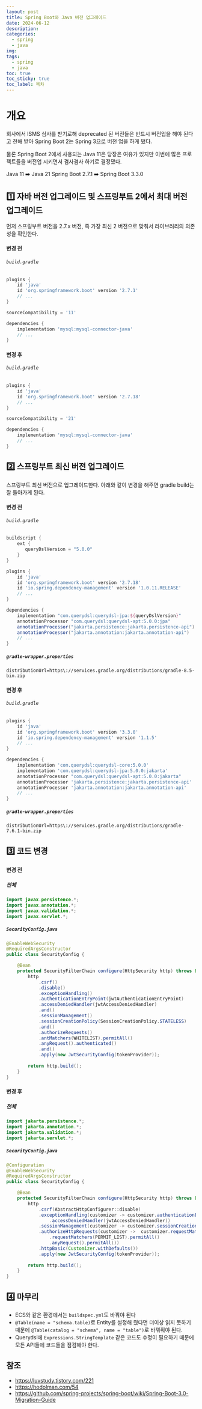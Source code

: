 ```yaml
---
layout: post
title: Spring Boot와 Java 버전 업그레이드
date: 2024-06-12
description: 
categories:
  - spring
  - java
img: 
tags:
  - spring
  - java
toc: true
toc_sticky: true
toc_label: 목차
---
```


# 개요

회사에서 ISMS 심사를 받기로해 deprecated 된 버전들은 반드시 버전업을 해야 된다고 전해 받아 Spring Boot 2는 Spring 3으로 버전 업을 하게 됐다. 

물론 Spring Boot 2에서 사용되는 Java 11은 당장은 여유가 있지만 이번에 많은 프로젝트들을 버전업 시키면서 겸사겸사 하기로 결정됐다.

Java 11 ➡️ Java 21
Spring Boot 2.7.1 ➡️ Spring Boot 3.3.0

## 1️⃣ 자바 버전 업그레이드 및 스프링부트 2에서 최대 버전 업그레이드

먼저 스프링부트 버전을 2.7.x 버전, 즉 가장 최신 2 버전으로 맞춰서 라이브러리의 의존성을 확인한다.

#### 변경 전

###### `build.gradle`

```gradle
plugins {  
    id 'java'  
    id 'org.springframework.boot' version '2.7.1'  
    // ...
}

sourceCompatibility = '11'

dependencies {
	implementation 'mysql:mysql-connector-java'
	// ...
}
```

#### 변경 후

###### `build.gradle`

```gradle
plugins {  
    id 'java'  
    id 'org.springframework.boot' version '2.7.18'  
    // ...
}

sourceCompatibility = '21'

dependencies {
	implementation 'mysql:mysql-connector-java'
	// ...
}
```

## 2️⃣ 스프링부트 최신 버전 업그레이드

스프링부트 최신 버전으로 업그레이드한다. 아래와 같이 변경을 해주면 gradle build는 잘 돌아가게 된다.

#### 변경 전

###### `build.gradle`

```gradle
buildscript {  
    ext {  
       queryDslVersion = "5.0.0"
    }  
}

plugins {  
    id 'java'  
    id 'org.springframework.boot' version '2.7.18'  
    id 'io.spring.dependency-management' version '1.0.11.RELEASE'
    // ...
}

dependencies {
	implementation "com.querydsl:querydsl-jpa:${queryDslVersion}"  
	annotationProcessor "com.querydsl:querydsl-apt:5.0.0:jpa"  
	annotationProcessor("jakarta.persistence:jakarta.persistence-api")
	annotationProcessor("jakarta.annotation:jakarta.annotation-api")
	// ...
}
```

##### `gradle-wrapper.properties`

```properties
distributionUrl=https\://services.gradle.org/distributions/gradle-8.5-bin.zip
```

#### 변경 후

###### `build.gradle`

```gradle
plugins {  
    id 'java'  
    id 'org.springframework.boot' version '3.3.0'  
	id 'io.spring.dependency-management' version '1.1.5'
    // ...
}

dependencies {
	implementation 'com.querydsl:querydsl-core:5.0.0'  
	implementation 'com.querydsl:querydsl-jpa:5.0.0:jakarta'  
	annotationProcessor "com.querydsl:querydsl-apt:5.0.0:jakarta"  
	annotationProcessor 'jakarta.persistence:jakarta.persistence-api'  
	annotationProcessor 'jakarta.annotation:jakarta.annotation-api'
	// ...
}
```

##### `gradle-wrapper.properties`

```properties
distributionUrl=https\://services.gradle.org/distributions/gradle-7.6.1-bin.zip
```

## 3️⃣ 코드 변경

#### 변경 전

##### 전체

```java
import javax.persistence.*;
import javax.annotation.*;
import javax.validation.*;
import javax.servlet.*;
```

##### `SecurityConfig.java`

```java
@EnableWebSecurity  
@RequiredArgsConstructor
public class SecurityConfig {

	@Bean
	protected SecurityFilterChain configure(HttpSecurity http) throws Exception {
		http
			.csrf()
			.disable()  
			.exceptionHandling()  
			.authenticationEntryPoint(jwtAuthenticationEntryPoint)  
			.accessDeniedHandler(jwtAccessDeniedHandler)    
			.and()  
			.sessionManagement()  
			.sessionCreationPolicy(SessionCreationPolicy.STATELESS)  
			.and()  
			.authorizeRequests()  
			.antMatchers(WHITELIST).permitAll()  
			.anyRequest().authenticated()  
			.and()    
			.apply(new JwtSecurityConfig(tokenProvider));
			
		return http.build();
	}
}
```

#### 변경 후

##### 전체

```java
import jakarta.persistence.*;
import jakarta.annotation.*;
import jakarta.validation.*;
import jakarta.servlet.*;
```

##### `SecurityConfig.java`

```java
@Configuration  
@EnableWebSecurity  
@RequiredArgsConstructor
public class SecurityConfig {

	@Bean
	protected SecurityFilterChain configure(HttpSecurity http) throws Exception {
		http
			.csrf(AbstractHttpConfigurer::disable)  
			.exceptionHandling(customizer -> customizer.authenticationEntryPoint(jwtAuthenticationEntryPoint)  
                .accessDeniedHandler(jwtAccessDeniedHandler))  
	        .sessionManagement(customizer -> customizer.sessionCreationPolicy(SessionCreationPolicy.STATELESS))  
	        .authorizeHttpRequests(customizer ->  customizer.requestMatchers(AUTHENTICATE_LIST).authenticated()  
                .requestMatchers(PERMIT_LIST).permitAll()  
                .anyRequest().permitAll())  
		    .httpBasic(Customizer.withDefaults())  
	        .apply(new JwtSecurityConfig(tokenProvider));  
  
		return http.build();
	}
}
```

## 4️⃣ 마무리

- ECS와 같은 환경에서는 `buildspec.yml`도 바꿔야 된다
- `@Table(name = "schema.table)`로 Entity를 설정해 줬다면 더이상 읽지 못하기 때문에 `@Table(catalog = "schema", name = "table")`로 바꿔줘야 된다.
- Querydsl에 `Expressions.StringTemplate` 같은 코드도 수정이 필요하기 때문에 모든 API들에 코드들을 점검해야 한다.

## 참조

- https://luvstudy.tistory.com/221
- https://hodolman.com/54
- https://github.com/spring-projects/spring-boot/wiki/Spring-Boot-3.0-Migration-Guide